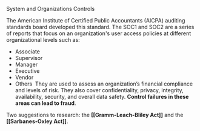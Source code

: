 System and Organizations Controls

The American Institute of Certified Public Accountants (AICPA) auditing standards board developed this standard. The SOC1 and SOC2 are a series of reports that focus on an organization's user access policies at different organizational levels such as: 
- Associate
- Supervisor
- Manager
- Executive
- Vendor
- Others 
They are used to assess an organization’s financial compliance and levels of risk. They also cover confidentiality, privacy, integrity, availability, security, and overall data safety. **Control failures in these areas can lead to fraud**.

Two suggestions to research: the **[[Gramm-Leach-Bliley Act]]** and the **[[Sarbanes-Oxley Act]]**.